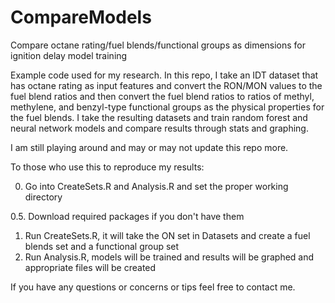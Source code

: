 # CompareModels
Compare octane rating/fuel blends/functional groups as dimensions for ignition delay model training

Example code used for my research. In this repo, I take an IDT dataset that has octane rating as input features and convert the RON/MON values to the fuel blend ratios and then convert the fuel blend ratios to ratios of methyl, methylene, and benzyl-type functional groups as the physical properties for the fuel blends. I take the resulting datasets and train random forest and neural network models and compare results through stats and graphing.

I am still playing around and may or may not update this repo more.

To those who use this to reproduce my results:

0) Go into CreateSets.R and Analysis.R and set the proper working directory

0.5. Download required packages if you don't have them
1) Run CreateSets.R, it will take the ON set in Datasets and create a fuel blends set and a functional group set
2) Run Analysis.R, models will be trained and results will be graphed and appropriate files will be created


If you have any questions or concerns or tips feel free to contact me.
